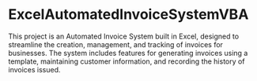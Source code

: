# ExcelAutomatedInvoiceSystemVBA
This project is an Automated Invoice System built in Excel, designed to streamline the creation, management, and tracking of invoices for businesses. The system includes features for generating invoices using a template, maintaining customer information, and recording the history of invoices issued.
